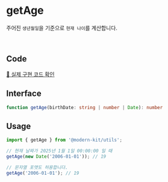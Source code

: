 # getAge

주어진 `생년월일`을 기준으로 `현재 나이`를 계산합니다.

<br />

## Code
[🔗 실제 구현 코드 확인](https://github.com/modern-agile-team/modern-kit/blob/main/packages/utils/src/date/getAge/index.ts)

## Interface
```ts title="typescript"
function getAge(birthDate: string | number | Date): number
```

## Usage

```ts title="typescript"
import { getAge } from '@modern-kit/utils';

// 현재 날짜가 2025년 1월 1일 00:00:00 일 때
getAge(new Date('2006-01-01')); // 19

// 문자열 포맷도 허용합니다.
getAge('2006-01-01'); // 19
```